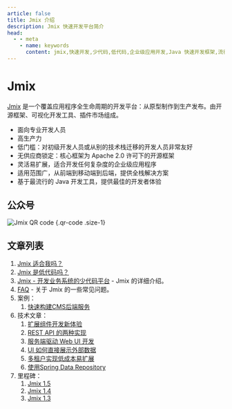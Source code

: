 ```yaml
---
article: false
title: Jmix 介绍
description: Jmix 快速开发平台简介
head:
  - - meta
    - name: keywords
      content: jmix,快速开发,少代码,低代码,企业级应用开发,Java 快速开发框架,流行 Java 框架
---
```


# Jmix

[Jmix](https://jmix.cn) 是一个覆盖应用程序全生命周期的开发平台：从原型制作到生产发布。由开源框架、可视化开发工具、插件市场组成。
 - 面向专业开发人员
 - 高生产力
 - 低门槛：对初级开发人员或从别的技术栈迁移的开发人员非常友好
 - 无供应商锁定：核心框架为 Apache 2.0 许可下的开源框架
 - 灵活易扩展，适合开发任何复杂度的企业级应用程序
 - 适用范围广，从前端到移动端到后端，提供全栈解决方案
 - 基于最流行的 Java 开发工具，提供最佳的开发者体验

## 公众号

![Jmix QR code](https://cdn.abmcode.com/_media/jmix_qr_code.jpg) {.qr-code .size-1}

## 文章列表

1. [Jmix 适合我吗？](evaluate-jmix.md)
2. [Jmix 是低代码吗？](jmix-less-code.md)
3. [Jmix - 开发业务系统的少代码平台](jmix-introduction.md) - Jmix 的详细介绍。
4. [FAQ](jmix-qa.md) - 关于 Jmix 的一些常见问题。
5. 案例：
   1. [快速构建CMS后端服务](./case/jmix-as-be.md)
6. 技术文章：
   1. [扩展组件开发新体验](jmix-new-dev-way.md)
   2. [REST API 的两种实现](jmix-rest-diff-ways.md)
   3. [服务端驱动 Web UI 开发](server-side-ui.md)
   4. [UI 如何直接展示外部数据](./tech/external-data.md)
   5. [多租户实现低成本易扩展](./tech/multitenancy.md)
   6. [使用Spring Data Repository](./tech/jmix-data-repository.md)
7. 里程碑：
   1. [Jmix 1.5](./releases/jmix-1.5.md)
   2. [Jmix 1.4](./releases/jmix-1.4.md)
   3. [Jmix 1.3](./releases/jmix-1.3.md)
